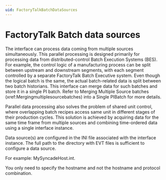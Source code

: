 ```yaml
---
uid: FactoryTalkBatchDataSources
---
```


# FactoryTalk Batch data sources

The interface can process data coming from multiple sources simultaneously. This parallel processing is designed primarily for processing data from distributed-control Batch Execution Systems (BES). For example, the control logic of a manufacturing process can be split between upstream and downstream segments, with each segment controlled by a separate FactoryTalk Batch Executive system. Even though the logical batch is the same, the actual batch-related data is split between two batch historians. This interface can merge data for such batches and store it in a single PI batch. Refer to Merging Multiple Source batches (xref:Mergingmultiplesourcebatches) into a Single PIBatch for more details.

Parallel data processing also solves the problem of shared unit control, where overlapping batch recipes access same unit in different stages of their production cycles. This solution is achieved by acquiring data for the same time frame from multiple sources and combining time-ordered data using a single interface instance.

Data source(s) are configured in the INI file associated with the interface instance. The full path to the directory with EVT files is sufficient to configure a data source.

For example: MySyncadeHost.int.
	
You only need to specify the hostname and not the hostname and protocol combination. 